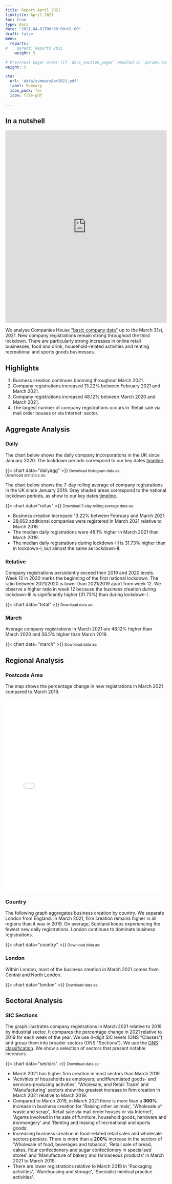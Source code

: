 ```yaml
---
title: Report April 2021
linktitle: April 2021
toc: true
type: docs
date: "2021-04-01T00:00:00+01:00"
draft: false
menu:
  reports:
#    parent: Reports 2021
    weight: 5

# Prev/next pager order (if `docs_section_pager` enabled in `params.toml`)
weight: 5

cta:
  url: 'data/summaryApr2021.pdf'
  label: Summary
  icon_pack: far
  icon: file-pdf
  
---
```


## In a nutshell
<iframe frameborder="0" style="width:100%;height:600px;" src="https://viewer.diagrams.net/?nav=1&title=Apr2021.drawio#R7LzXru1KliX2NfnYAr15pPfeLr7Re%2B%2F59SLPzazMrKoGJECNFiAdsxcZwcVw04wxZ8T%2BG8z0l7DEU6WNWd79DQKy628w%2BzcIAiEMej%2B%2BkvuvEoxA%2Fyoolzr7%2B0P%2FLHDqJ%2F97IfD30r3O8vXfHtzGsdvq6d8L03EY8nT7t7J4Wcbz3x8rxu7fW53iMv8vBU4ad%2F%2B1NKizrfqrlIDwf5aLeV1Wf28ZJeC%2FKvr4H8%2F%2BfSBrFWfj%2BS9FMPc3mFnGcfvrqr%2BYvPvm7h%2FT8tf3%2BP9J7X%2F0a8mH7f%2FKF1w1JzJKMCILJ3bxkisEA%2F%2FH399yxN3%2B9%2FH%2BvbPb%2FY8JePs9fZd1%2F2em6D%2Bf1Dr9NdnAWxL%2F46aor%2FxtjT7yZavfKVTjJO%2FMca23ehze%2BmTctrH%2Flweori6%2Fim2c%2FvHm9y6Lt%2FhvMPXXLcRPQ%2Fk3iKl92rBPQBHKkXr%2F6I5XcV75XgnW%2B4NuGer3fZ7I5HvfA3QvqzZgUe8LzncYPGX%2BDaLLI87dt1I22o6zfBsZDChLfNoDr0H8pg6ii3x%2Ff5I4eXo86gCSNI7HjwrArRaYcqYi7X0s%2Bl6ou8YmC3HsbmT%2Fe9ysX5w0Uq6vWp0MA%2FxdoNtUkIUNaRxNjW%2BfnDNmyhnrcVlKklIyUkOt9dsYgRsYSb5fdFgp9YOfnK4Z9t6mBHpUNzk8g5FF7%2F1hpO8H%2Ff57SPLkBeoRQJoChxzAvY7Q6NSf37rjUVKlesWTPjM%2BC2aUI%2B2bpmjL0071fYuxGtMDrfNGRsihCawqtRRBEbzlUCfUmvwVHFp8bNmTeCAJpOR5YX4RynM%2B65qja5wE2O0NLEgv67uQLyOlUchvgcUYeV%2BuGQYh0OF7BemOpUgTaI1qxtNGoRw0v9D7X5Ms705AJ%2B91T4dghHU%2Fm5jngzuZn5bAvHbUDzRLV88wMXX2tRaVZV9q8tgIP0keWSaWro4hd7eiYzh732KbRjDd%2FnR1Px2pG2lEmt4soEKoyER%2FG%2BrWWAqQmCBN33%2FQexMWSgPs6h0LTNM693NpRueS%2FF0Lfnx7p7q2qOfgaDdT%2Fo9nrxtlu%2Fg3mIMCxBcvWJBPyBexBWxWB5P7doye%2F3QsMFeS6VbwZ8CwIjx%2BKYCRMBog%2FHjCfTH6abm2wJ1Wk3IcYNfr132MX%2Bz5ZN%2BeLCa0a36Dh4Fxqt7WaO9DdPVW4CyUXw4Ur2yMg%2BJvLsVkbSwhxsmFlX%2BVMP59ev69F9QoShawhUUp7jt1PLX7KktLttaK5PJa3jJVz7qVzIRI2A9Fqn6J0rh6UhRxSE%2FjYLCiJQwNfatmAxNC68prUXiX4URIJrEwAeCc5CA8YC0dXTQlO%2BSsXbyt0I25klczwmmdPilT5UOCa1mMPtOz06J6D1Dl5iS6sdIDhCnBthbpkLfKg63EYWATmHiDyFL153HCqtQMwF%2ByxKXsSZVULHIJjjhgjVDUCCdIaJM6MfBK1KmWRm2slZa1j35SobZZvBudk1K3EdMJNe7CuejiEMtdssHFxcRqhWcMpgLgapbJqVYsVRvv%2BivUqK3shSiAemadI0nvy4AziC3PZAm%2BqrXr%2BHTQJbaYHvEGCN2tRO%2Fnuj%2FhQZqyapxJ6VrJ5ywaKWExjavUH6DC6ncWPE64vAb3wnjEeh9nZ2sPpA5olLD0FYXIeLuRYESzl%2FP3WFYpOJfkfKMRLZfWDM9RvP0%2BqZWgjw0LF0diu2aT5hPi7BhnOM56Xk1%2FrSY9tQp9asuPD%2BiMZ94CFHIvlHsvjJK134%2BkzDlALtese%2F%2F3VqtaiFQRrsot6qkoQMN0BX%2BBhtG41gHPfRa6WTHk%2FI5SxmlEp724uQ%2FwgIzWRIlovEbALhkGUphj7BkoRdbsSu%2B87Qxf47QEt8%2BT6a%2B%2FobtrWRD7gp9w3mKVwgeebpV4gC4GDe8ifZ8QZXQeZuSpzGW3RAvxTb7L8IpiaMa7tkjTX09Hh2VHHwbmvjaNxjgN%2FslP6Y7wcwgEpR6smP9QvHN147VnYISMxT66K%2Bx1DA0vFew2HKeCJhK9a0vj9HXDv%2FYzcejwTjXblUtTL14ySKpM8hv%2FmuPlLd9M6Eg8sZ6IUcBHq5Ji4v2SKcH2zmLPJxIgb%2FnSwoyVIqlLPqchlVa4qyXqff7Q9Ioh%2F31qXNmnQsNhEQDwuqd8OtzreUfE89Pno24cZkmqSBn0fu%2Fq3P7MUlCDwJ6sATCC7Kp3vMrvWYUEqndLepoiMo0YCAQrLrxvo3dWtHVXr7oPh4Y4khDTt8CsKtN4HV1SP5dJWpROHRKRucpX75%2BWme%2FUDUWxZykU0YFq5aID62%2Fr%2BtyP3YAPzEYMNaeZ4TiWhplTg%2BsUex4U18qiMKEMUCqxQ8EsJmzQOazrt2MgDzLBoYkxM%2BOOK4J2CG8G444vKXyxuyd%2F40VMehhzRpXWw%2FWuqdxoimO%2FFbGQnAytCpGPW%2Bo6EJrWRPbwMiYOGOzun6AbuqQ5GQPjdDw4QMzoqn1cOWu6KQJ1v89Xhm3qQyAMdLFQzIeIvE6V4ogHyIGre2wI9kJav1mgy8zPWR33ruAxjru4Ssvu6%2BNpaX%2Fnqo0gpybgyMW2vuE%2F0QwPfwEnp8agRBmna7h%2FjBGgM6Zl9wtG5GO0BVnZ2%2FODCfLuXnDoFlO2H0jBddTzE%2FMZgG6tUuBcB3SSPDAXGwK46Jlm3dfSurJV2BOC7tPtQS5Y4ZDK0K%2B4n7iRUPHz0uKfaflLcRGKl2lgxlMqBWwnYfmCR0xLY5wjLVp1nbNraRanFjg70NmAa%2Bin7HBVrNKCpZ9UxnAqGToMQSX5Hq48FX4aRZxwz3gsI4H7Fs5CXg63wU0T%2Fgdz8GHiHipx1ACxUFEOsLu5yaR44idR7ZVirc9Y4KuLmK%2B37%2BowPWAtEVMAlj12mjoXzfN28Z1UpiIYLt%2Bp0tyxQg2EPiBrsLfPoDbKAeoh1cm9ifZLMBdt3ynUhO3NYoFbaY2d%2BlPuAchyg13DHBbn2vXMDmlqhOt%2F9K%2Bt2fbtp3URV4sjAflHo0J9aFVyWqGpQMAXodD%2B5Snf8hbizD2FTjfC%2Bxz4wbAJwoniQ4CcS9Nyu9R0mTVEZfrpr%2FklPzHdq4StJKPmi4IyzE7mOb4POJNGWVbpJtvHP%2Fi1D32VPlbxKa%2BXGzyBQFfQ4wbCvn7skJmeAQWOSz%2BgrqLLfJSfnkkRrQSUo7L50F%2F5M4KNKTWheNebHm1rEW7Ntfyag47KjX2WBMjkEw3ESblIPSfN8%2Fhk%2BGdcEJeOML36wiNL4QDzBaWf55jpIw6fQsbcCndVIw3QYgHrnzAfUDoqvIli43k9YdsKc9LacEC7yAc%2FIeOA805JGWsvigZpRXm5itcDk6IP%2FxLm4MEYF%2F3X60ibXvGed%2BDuZwTxk%2Bu06xeJ3sa8vqgeE6ObE36IIdjajUYCIkWxMiaS8CE%2FmzGJFyvRP5T%2BE2Xai4crdvKRUphhvUAdvJGJNi3tug5nduRBWZeGAx3mRU53wPk8U4a6qQkAbYNlOdKfq1mPHySUyazLgqIOrAcrInbBi9J0lnzyFBnxm2MJBY5%2BSz3En56qzDlrwKcCv7OkYBvcYnMgtDKkWWKdZwQ1ms9xplrkvr7t%2FsA%2Feur1flYdWd7ec3%2FTNVm%2BknhDtnSt0EzDtlUBHyC7Hi2aX7IfDymSJFZfAEXbDu%2FNzoMXRyAHZlWXrStBsdG5vXQOTRCrr3PQ0fwD%2BzsKA0siYJdtHcu%2BrcdMBmZXvd%2BgYeQvxZT1WfI1%2F2Me3A9VJf7zuocCHf7rbfga80y5rb2BnTEAWvoTJnhMFu57n80fDn%2BTcDIlKhFDm1JgTv3hTrLtodzSymVZfiTw%2B0cXddcxYzcuf2ghDIEMQKFv%2BbotY5v%2FSw0AYBhKfN8Yh%2B1fylHm%2B%2FuW%2F1fm%2Bg8a%2BtLC%2FPqXor8zWSEf%2B3xb3okH%2Fl6L%2FZ1U3%2F8IM%2Fz9%2FvwnRQf%2FEUGo%2FoWe%2F0dh%2FPewQPkfr%2F4ndf54yV%2Fs%2Bf8Gk0b%2FGyaNdW%2BzdPUOBSu%2FK4h4iSyG%2FUdNsvyj5h8lb9P%2FfPwfhdM%2FCuIs%2B0Ol4683yb7WQ76%2BBAJY8rJ%2BlyH%2B6r77%2BkUxgBYvafV%2Bvn%2FBP890b%2F2R%2F4mf%2FFs1SP4f%2F9L89M%2FW%2F1Mg4F2aP8PZ%2BndiWPC%2FLP0wDvl%2FkpO%2FF61TnNbDJ0roP%2B%2Fcj%2FOz%2FwP6IghnVW%2B585Z%2FTZ1L%2FEUDxlcaiu5PxKSqsywf3rJl3IfsCzH8iTv8L5Svl%2Fn%2BJwFD%2F6uAkf%2BdgAH%2FqwQM%2B%2F9mqMa5vH%2BGanLYTqMkpIoP4WkyB8ROt5csIL%2F8JdjruspnqVnSDu6kAOjdsJNmpFZm%2FWYsVpJ%2FYivZS08d8vT6YcmeFVKtfGTSe6df%2FAi3Ilr9wHZF4aCkJEHEOOChjAjRunmcFl%2Bj0gjrRtQo7mNomjqQSxZD%2BQeQ7ud44AiFjwN%2FDsa8KLUjEoW8dszOaakqgNqks51gyBPCsOunVpulYCObBn%2F8CmstluKflEOfLywT8W0DwQatYEEaV5hqFH7hEmAFuoaEbyzWGYxIqt1SALeVfY%2B0Vu5WNfyIlVd56auHvsjK2v4VanFy1N5O6Mfac4BpQ7BOWzkhQieZnC02ubdFOEIiOrLD4GXyhGjwqc8glsKHgON9oHBSRRJaRxhOvhiUSTvbx1tjKGGPWCIS9aT5pgCnoPp93Nl2W3guGQSem3DjAvNEVZUVP4%2BkDISs%2FxVh%2BcNHKbCRt89r0ZpGmSCg9sAqKwgm04xSWJEqniaovIxPT5k0OoL5qqJ%2BDCc8qc%2FVVDDdgiYWiImP%2FrUmpaF2f9qvR%2FIK7ikdQ2inEOIMOU%2BcOYt%2BM3k3RNh%2FBo7ZArJaZz93v%2BE1eBVY1dc%2Fhj6hQnnZjK6OxwVSKouFCrPXM6GHzzCyOWUiWQbdi00AbkrEiFiL4ADOt%2BSbYLFC6B8QWxg8JjyqdOJrjy9jDdAj%2BS2DDyGUIetEWK%2FxF2mk0UiI0LXHYAoi6zmbdZsvly%2BExhNubRp83Dke62dKovA5%2F2oVjx1uvmdk3XtgSskybzfMtg7i%2FmG%2Fp2BYsUIrWyPV4dBfgMvfBePm5BYhjCrHVoOpma8jv9jKKBsOGToHfxs3aIjlDrEUy3PP59v8xe2K57h%2BQVcrsSjbnyJGUk6FVT2wFgwpLreNaVor%2FSBvBXRO4mnlQubAiTuiDcilH5zyScN9dZnmxgNoO745zkJlwft%2Bkexbixai8Qg1qdUB8OJZYGB2aBYZ%2FeTKwQ8t%2BaCe1QKHESy2%2FCU7QjCNSsjxhtYDwejAqkqOKbHnL0Qk%2Bhx%2BXmYwVlx0UmNmSYMBe61GewgVe1MzFO7bnhJcPyJ6ySo3FrLXiVSyvuQ1%2BAQBAIJkYXzcAE6hkE%2BxHgRRaNiopSpdV2rHBhlt%2FuK5wivvAhwYh8wh4Rbd7UWL6%2FNxhii1PiD%2FA1oLdzf5l8LG8UFnIuprp8jnboeSKOqEffXhTznLi4lcV20sPAuirufX1ckngF7URdJtrv%2BMH8nHUjrNdQDaXRA7VdwGN1cFyEdNNm39aM2vVEzdc4P8MSQRpb1QZBScdUOcA81Z3C472WbeW3AaiY8cPIdf9JIx72zgHE1qnKLKBw2BzoeSOQn4aae3Wmpywc317DLdxwQDP1fAc9laJwAXknPOB2mrTcxDV66Thd0ylXaISrQAXz%2FiBp2hpR5X7NkgpQDx7WjHUJrIwQwG7%2BstNGRFqvIxtB%2BGPN%2FmFwMKwExGPp%2FH2yKyGJDgMFZypLAez%2BzPPy9evDsoQliVXUQvaGNH9ie7K%2B14hA7hZY140S8AyzCXsLw9mc94Qlv%2ByuApu8Cf5F0M7c1ZnJctIj0aGbdcMOvD7%2Fps4qknU3sw8QzDR%2B37HAnM0lyyZlP%2F6tScy5BfjL3IwBCjQLJ8pLy1XNEGQwvC1WuzGWSaWKqHrvzVLGBseG%2FEf2JYkuiglvD1yHNbNZP6hwsW4g%2Bjor2b2PfJVsqki%2F4w%2B21%2FPGnV25g9jkaMUFfa9X2%2BFQSi8uZqesryxGquKK3t09XzQ%2BHw1KSRSjaknpdRDcG%2Bk3O21caxQyHm%2BcEXMxmVMZTVYXNROQDV16ptv4%2FaRodnmCXN%2BdCaylopfHkBZ61b14x%2FL%2Frn53oO28aBsS830Fu6ywCLXcmSEMxfjMZiqwnjp2qwHg2gsR4wYzmDn8J145NBnBr2aJRZfJzOeo5YIMPeCDd3JXK6XL4fpme9ZqmIQPbHoKfI0iyi%2FkK5zcNJbAjQ5z0Rw8fAWTACoMb9WFYcRzDDTyEU2etUq%2Fs7AsBJxFX64QIZWH1UQ7T16Y9NeVosaTcIvWwFCD4Te6I2bweNEUNpbAaEZ9zNszvG%2BLmlYTyk6MfqZ8qy3MYdFYnQT1hgTdgIObv9oXS%2BL56DnyaAPgdLnCmBvDoMIZ9mwVifZRTSZHter57jjw9UqTqRzXFjMM2CWR%2BxzajW%2BdrZJk0YCexpgqEc4BKi%2BnHbR79rF3%2BxLAs%2BYrcBrimO8%2FayYcSyjaxTqalJJrsI2RuHQbMPYnfEL9VlA29VAZVOdaBql%2FMqUMwmP5sWWOx6RdsYfkT8riFjMHLDBr%2Bw751t0pF0UWOn%2FYVjHMGG5e%2Bsrk72yaOAw79AwYIhSBzGvCdLeMJPSl2lo%2FYiqXl0dHsadSJZHli4XnF6ZAy5YiFM9ZnoZlhceijdAogwDp0O20UahAQ8mldTapdhyqj%2FMZsll0bYoRGqE2gmVFvesbK%2FbAytRA5cCqkduM%2FYKPrqjCFuIKqPgGgbd2QKOfAZ9EpsP2fhMOHBD%2B0k2dpgQ%2BT7hh5RGKogrhpLVkxZir8yYUQmR0e%2Bx8Un2DbAN2GlSIv8a59sSjZhRDYm%2B1Y3c6ILAY0RpOiBAtLaVLY6pOdp%2BQI%2FShQVzH27XAR2p7TQe6ES9%2Bf73FQqjPBqMdB%2BsaL0xDjSwSacsv5T7V%2Bkkre5vXNRVLpzLIFYKmtFLC9Ozp79lQhusU9a4mw%2FUMkn5cHp6Kv7Jdw4L1R2Uh%2FsgzGFf9eTH330SxcEgb1cVCymwSwdupMfhsw277FW5AjnzY0%2FFLgqlpljbdJWOxIOJ6VjMYxqJ8zGPDVyJ81f68rD4C%2Bu79cLfnAQIgsechPgkM9C4amxtetTTpNpEUJoS0ZkuDzoEBMkILRsyZryA483WeHxHPS5geuZ3COc4XKStTELAZ%2F5riR8jN6wOGKi8lkyOWVeo2BCc%2BrzlkyyU3tub3GOW5WXEyB03EkKyV9yZGRPaTd0%2Bss%2FtCkaVOG2gvcY0uRUP2cW%2F67erL6QhuxWp%2BP%2FFd%2FgJV3L7jiWMk%2BvraWRD7ArJZt5nN9oNM8QC%2FfcyKlt8jtn%2F5SCETcGB12WgCNTf5mmL93jXES6%2FaWuBmgeXvVvspcIUq%2BBoyuS%2FYbgbZ7b%2BqBXljwPkYiGZ%2B2jYkD4rR2NKbMyChDESh9kvG731sKK%2FsbY3DYiV4oCU98dIGBy9apu%2ByuO%2Bt5RbS0hbnwxRwexL9YWBWy8g0L7a1if5B3Sh%2BzgoFpdsAPeJacSFVMgHaQ%2Fx6nRerY7ycJ1kltvAHhWwxnV00ApzTxUrwQxbC5%2BrAQS1PdLadyvdeLSYFb4iT9YY3fxB%2FWTsJE0rW05tyXueqAQRm0zHHPhKkmyM0KYthp0Fm3OT3ehGspbtIJlC0SsoCjE0OgYoAa6REKElMTlk0gsD0wbK48d86pHZJvNC2l3vmEw9Tg3hVsk2Y4ZVgsn20D4N1gahX5dGMLMm8M6uXEfGim4Cqxa1Vw3bRaRM41sGKtYGsCatPkFyFyngkCU5v7ScVXBy0l1W9Pj67Z219zo6iNG2%2FrHahe35yJF9o0AOPMnVr1eEBWymudB72lOnhXL7rkGfxzNpaRE1VIXkAX1XSlAbT7sFu%2BIO%2BPQl4t7ZvGRpSi5UEE0I2O7fmKq9Deu%2BxShkRTbpB6xNW2lVB8FKtbhem6%2FAiLvCNi5P1EedyrJMpCG27Bnp8G9RrcYtuMrJCmfiVP%2BQ8eSYVgPAoXPPvqT1LY9vAGRnmJq%2FuIjJ%2BmJqCrS%2B2UkPJmrNVSAskiUbuBurR8ZxwXv58ElVQR0O3nb%2BQuBqNxX%2FB0X4BCZ7iR28wNG1jxMuT%2F4d1PrPmF6ZUFPcHiZUOVv95nYp4Mq4YVpvTBIFwvWLzqvCecPVWmVkqfPmzrGQnIbIiUER8zQacs5FymSwzrEVwv4XMA%2B6npUBEBEX9qUH%2Fsv3jhsjtlQyjRWG4rGBvY4OK41eKeJJeMSn24TQV%2B03lFbzrI%2By2nQ7Ayzxy8rxbIO96HJC%2B1yBxh%2FpvX3peOO%2FRUfLze%2FAOcmTdjXbtIXllXCt0VeIZtKHwfib1WYziLcfOLTUgY8LUHApS4bMOR5vvVfMa62L9AX4S7c8AvTl1G15d84QHm7GtEf9iVbqSerMfzatlkn6AMox35VWVTFwsy7k%2BzjAxQ%2F8hmnY8094vjndKn9Ja4o%2BUqWCf0lspZ5PsQv%2FZLsQ1WeA1Z0SQJ13hdvpY%2FbXbj0x8YMBWoD%2FOPyfr687rfTNXCoTllzY8mSp4haAZ55tp8N7Tfmjzi3DF8%2FnZeDzhjU2wINESHzH07LpGnPdvQ007KS4%2Bn1n7pNtY9fCRpDWeeXXky4bCRZGxVJgQ6KEi4f7Zj2B4jW6cp3a1OEzvGFZjE%2BsVlXAAH2L1LF2wLuAZ%2FADxicu0wTK%2B1uswP%2F7QrgvpAAhg4GPxd6%2BLngykug6MywyuK7TTFnhd1PNLcLIPLDwNVYDIkMfSVx2Y5Q62KC9tI0sKGvq4dFF0Ezx4yVY4NJxTDK0LJT2stp0LntyTIjhOP14yJRf7lK4lR%2BXk9Fd%2FWSbFIahq7ot7XQn67%2Fwua8EcSvHw2YbjkcHonYY1S9weOsTYAFtkFUWtfs5IuPJHaa10vNWbr84eXQoMEVXxhUwE%2BpBHtQPBn9CgEy8jsfBTJp%2BUmOvTCvezJOpXqOAX22x5nozchJv1zGIJVFCt%2BWFut%2FdtxBeZKQHGbz3%2Bx8tLj4vPLNMJM%2B6Z2r1U2BirZajem3jDKEKIJduICjgn%2BgGp%2FNJQ4QmVWQeq2PL%2BX3auzKu1jfLemFqeHUlbHWTvOanPwH4b8o2oiV8NsXmq4%2B6fTuFCXHhD3mB2qicGP8tuYakrDS4RhexzWwr4e6sdcX0Ov9hMZ45JLFZu29G%2Blt%2BYkZgTp1XuIv%2FaIQCLpmL788aaacZviheb4Z4xH7mv0cKTZONNu6HN%2Fdg%2BE31uuqRFWtHvJ2nsUs1HkYeb56LZfRUpJW3TxwP2tBX6T9%2FMTFeB380%2FrY0GpYMM7zRcVQxhacauqdv1GoKti%2F4bS4jAUdjdd7gINjEn5KzbHQ6AWqUfS4Nsu5bQvoS1Rys9Rpe7%2BX5IjNDRz6rbZDmd8oBMJ1Px0fQrme5YvRRt%2FxVZzTJ3v3LmW2kC9E48A8Il2o6u8mHZyFmfy0L7xxi9adWSaF0oMJw9vl5JbcG5gMA0K8Ogi%2BpBdj5DFQrQXyGcoFgj7N7YE9ozN9xLATcMWsaF%2BXHsvDnH87C2hOyZzLZc%2BFyZvMDnn8hv3MgH7o9DWZJLPThSKfB06jyFctNs2Lqr4MHtTTEqgpSqTTR02MASeVvAgBO2avRPpbvpADYcJmFuuhePBn2Cvv9EFMXHdwCvhf7OznPesnaoNf%2FlrZyfgCxScPBVBisZO%2B3BofG%2BcPq9Cai24R7CkiwVlmOUofezS%2FNKfwef%2FbQFeYbfWy8pPfCfhjdk%2BffknQxNBqkL4jyot5%2Bu2WWrEdv9Fqa6Om4bNn23%2BC89zO4d9%2B7rLuVsIMZ3aauu3QOPd3VdXaFAAf0qEyys12YyLCuUf1tiPjkdGV%2BJuk9ceYVC4OxDgoWLD0dPmDloB%2FOY7z8yvSIdLx0TFfDa7PtoPTmXzL8lpKW378GghCq5NR2X0h0taTHP5R42652UwyTeDmfCKstdQ8zc3KF%2Bn%2BIjXSxfNjQ8%2FP4nSyI%2FK%2F2x%2BHRGoMfDIB%2F4eKjBDFHQrrS7lGEMgCzovcqpiDI4z8BiyjZEx7L8JSpyHScDDq7Nc4Tf41ENxtdcYfG%2Fbp79ZcYC3Iw%2FEUVfux2S%2BOJjtYPGu729ZegZIYGstGzADC%2BrzkUvusdZCQK9FTASVv4kOIGQGnR9hVsbRJIc8qqAakn9tcCL%2BG%2FmzHQBMfGF4e4nNNqUNUgW0CF2UP7KPiVjlKvEfZIXdDs3uH4578PprbSF7FElztNpApGq1JsBZfch0OO%2BsYWQ8KLs48JXHTLKXCNHofDQeMPmjDoM%2F4LZpK%2FD52JibYK9lcp7rkOnKrEwO%2Fv4gq4DlWSlKpg1rKtob9uJRxqsDp18ro8OQdH2MQBJEL6zejoeHilkyp7%2BfnKuUpcUd1EdtzRL71evQmvxHSznNr38NEJiIcaQmExfgLr40pzveZWw%2BMwYysiGQ8L61cPbz4ifdjria151mB5wM%2Fe6c79AqIPJw%2FmRz5YxEXiC57mn3pbxQ%2BH%2Fl4%2B108W6kG1LMyBsKSdUM8HhsKh%2BBURP5wQbnyHCC%2FJEse%2BlTK7mwyBLFkcd2tPqYCfwzALUIXAw%2F9T5zms%2BUA7e4jXDcM3wb77094nzgF7qWdMNujW6pKE7wR8KcqIIh%2FXh9ufwyBLBOLLj409NgIayA1omdQucDoIt3peOqNd2ZBpOCaVD%2FVj7upcQBnp0Vk5RiTDkkRVUUW3pAk2EICSbC462pd0GdOq3aAffwgr6OXlV%2F%2BKP6g3Yit6uva8nYFxzmMn%2Fpn82RPlJAPHQ2U%2F0LubknSmsYT%2FuUQU4qZUmkSNz%2F0KvUk%2FeqQigp8UWxGjeJ4BRmyfSFE7%2BOoL5jvT6U97uxafpYkcudjXH7YhVpjffvkLP2Ej1kYEiJifkS0fvFZRy5L9wZW%2BBnUlzvnn%2BRVQbU5EDmhdTwSrrSQGCLn8PUq0OGqHz8jzl1fVKGrIDVqN6sO5vqyDUusXNVTbPsg2GRbev4gzJxMRCmruLH6kz2nHM83bAVlfpL0%2F%2F7UOYz8b0%2Bd4%2F%2FT1Hnyn1Ph37z8W84Tm%2FfxHxX%2FY%2F1zeoD6strIdP2z8h9vUcchG4d%2FSXb%2F9br%2FkoL%2FL83%2BR1I8G%2Ft6iLf8y7IX9dJ%2FBw%2BW%2FE%2Fi%2Ff94r90PcAF93IxL%2FQUVgbH48u1%2FSvN46e7%2Fcb8f%2F568%2F8f3%2F5xh6P968zJ%2Bb2beRV7%2B5Prj4RVtQB%2BX7UvZ%2FzWM%2F0jar1M8%2FDeD%2BJ8U%2F%2F%2F5%2FT%2B1%2BH%2FWgv%2Ft%2BX3y%2F5v5fcX7l%2Fx%2BHJxpdA1fUIsmcvjwycRMzmUrwmkcGrSftn6pLi8yhLC0LIlTeR6lEKVzDaelqcKkBkYORoVm5K4dffFiLamlN86Dk40PEk7NbjubezdThffN4kvSPmDLovC3Fyxg8bB8kcvbwcYM4g%2B7htCNTiCKoi%2FH%2B7PjgEBJOCoBzHgVXHqk7BSiKY4E4UWTMA56mrd9%2BZ2jIFsH2Sytgt3oXTPLQorkXqFbq8Mq%2BqaBEn%2BrKqAiseaSzl4o1hf4OfWae4ORTDTZl0OsDtGTieD8ApDs7hyrPgJeg7GaiWOoypM4Zj3HCjn8TwJMHe23DtILnivFU4l%2F5KoQsHnlESjJ9Bd04ATty3fzXPLBr1awjutPDsolHjwtEvlSf2Q9A6pVkt9Q765e4yZEfOokKsJHF86gRjVWA4yQOxVp8dpkT8H43iyJUDUD5fTDV1Uya3dgjTw3xc%2Bw8oObWWdiRwYDm7AKljFNDBCXU9T5Yg5Ti4az245fsLe1SuZ3XJGuhusAeeIWYOt11ET7TzurSyUtlNaGglyAtJ8Ni4ViLneNrss3fj46RarF0oWuxPH%2FpNodXPQdNLFLrSphcL7LD0lYJruZO1tJhfiZ7S9IwxiSCUwNjkofoIYa49odXWKrNkRVVHyO0ouLsm97gnqhZ0ePRgnz2J%2BI98H5nfLrREBvANwC7bzePyKkjavtX7fO3CrJcyr5iZWT6Tyq3Brqt7bMBHzfIjHUkhXHE8wfGkHRZQhhdyAKI5H14yzy1f0oBzBOeORQHxQM0eZj9iXjei%2FWca3lrCf2rj25eL7O5EY4Av0kUX4tbOX8lKLFnJ3t1sQzXQYw2lILVo5VZWIcks7IlghL3UfjNUP92773Y5NN4KvuNawF1H%2FCWdamNmnU%2BA6WZHZgMIP2gKFPvsuj8hBJnayX09dPzScBzBqENwDyRbvkz1HtXeIupjgjlikcJOgcea3DYcBjQ1erw%2F%2BT30ZYdg0APvfjGRaj2RQTLZqML7A2ZqKMV4Ts0UdKVd2YnD4jX0l98P4%2BMB4fD7N%2BKTqyE8U4a8NtNAhqhnqCmAQe0NPTkQ4a9I46ljGO0%2Fk4TkwCM9INpkwjnZsBdhdvJIO365dnBNfvkfeFlROZNnK57xlZ0%2FBFczmQtbPDeuXQQk7jytFtu1pdZfB9slkDhX6uFRnh2dh531t7Xjl04N1CIWD3QaNhtCn1vSF9XX%2BKdjKmnB5uws2WnJPlJ3SidCT8VpNY9Vp2wXtp%2BD6wLJ6POmDnRD3eKBolLZrRafJnP0mPAh6qJYV2R4OE27mwu95%2Biszv4XxQk6Sl%2BCEpu6mcMxqmDeX25JUx3IvxSLKZhRU14E6M9dh4%2BVqbGwO35LasZ89wpZ1OqPqZoTUhvnowSpEzsPKXakBTSkdBEWNh%2FMOK%2BHdnwxfqy0%2FeffSZZu8FGsknGfkgA%2FBeGS6DTTox%2FfXT3qxMJmY6QLXy7r%2BdjPadGIQzAg1Y8NFvmZ1Tm8UqTtFU2BmdBWTtqe%2FOVEy61Df73qKZvz1eeQAknMA2R0eQTvpjSrwx3gXaF0vRjkSABe9ufjIuFkpgWUH7t4dU1mwwyB7SitV4PZNDVONK8Bk6Pi98olWx6tuIpJQTUxYDmclVugvWDzCdSRmCUDQV4h2NdAmH4Xcg%2F0MUZ7IyIjQeDbdhN5Psb4%2BwNedDNAUUl5ipl0J12IKgPzkt6OSvCfCwP0F0O0UvRlkHF1vYrlc2MJkV8Gz7Q%2Fey8DObhgXAIcBm5s%2FQ6MytVOp0Me2Hxtpn%2FIuG2j03uSrwkZeTtXjMqMPXi8E0sp1bMiaT4jIw2%2BLGF5SrWS7%2Ba91EQSbjeaZr8weRC9f4VywKAPgkDwmLD4wKEk2Ino0kvtqTFT0f6aXTStHg59mz8%2FDzUpEZ2jMq%2BmA%2BWubppXLaxIDPjW8Wa%2BOxchCM0p57UZJtHA4I84ok0KPPfVugPRGjkaRR2vhjXbZ6IdIh9hPC7mI8Cbele%2Buttg5%2BrKpHGB55tYgYRQo99SjUJ2GM0XdSmxosQcwXg95JVs4vMvNyf6Jf%2F6MQsu1PLgUg1V1iFl3Tadt9G1753S4a%2BuXflExZzJeWtTCLsN5%2BVWQrjQrOnne0ZrpeRB3ciovPdw9WKOFqDmYn0thvrcLh49ulIl6Co9iKDJBfriIVfLC9Nh8J3e64qvVilzoQ9240dTAIiW%2FTwctjj5g759tzBQe1weDLIvSQOKEHBgYgHvECC6Sx8sRE6Al7H24HEbJm2P7ZWwf2CEGpFZcFeTT7z6F0mDaFueWtEhV6%2FpXZPk9rcZ8n2uX4pvZw4FPsXxbff0ZMCx7HI1iltO1Jsf6kR2RYUaN7ZDAUrjn7L6FYSQycD9LSQQkaQVHzA3P5e%2ByOh%2BB914gmlr70LKV%2FyVdJPIFeazYIZqEgySIAUOFesIsiXJzP30ycYNk1OUhi4Rn4XMGqqQEnprkDfWyoIIsP8iOfaGZincNjCirm1yPMMBNNaJ8Puckuw4eSsHJeIVJrecEB81865w%2BuG9ezwjjCp0hMluRvvNOjcgSNJ0m4RiJol3wEFT%2Ft%2Brp%2BlY4T0GevsWWqn4TrSA5zqMyXKsl%2FTWrjFRAXzU970YCFMp386DTRNFxCLy6SfOhkWjMpFPIcJGo1gTRZGM%2Bt4Xjji85BGsw3qzvpClfWkPx7vJ%2BBw1z3YlMr%2BJym33ywgs7mmhoJyN94JEbVd93nqB8HLiyYe0GnG8%2BaFQW6uqpRjiMGWRP1pUNmNFu2hieOBexKy24kieDs0AvB3Vu27Eo6pn7Vjh6mL7D6yaWeOmB7iMKGZaZ45AhWuGG2flselOv4UlsRZjPOuSoaMmT1l0HtunaNpOG1utp2pLZ9Tb5KbttE%2B2XvurUfqMMiAVWNSddG8YBdyQeSfgK9P8QO8a4Gcn10GTgQnINKZNzSf%2FmLLXFEE9%2BaJvFge5M%2BQ5fQR2ZA%2Fjqdpwbtx0RLZBT0WicHpPH6CFAP9gT6HRDe%2FIB05%2FkID5IqIiuh1EKb0Udrr98LWucSJdkXvPDClbj9w5y9RdfwzxYOkFxHvZ5HG1Ejw1EM4wu1%2BzSvEdsuJv1wVuDouYtiol4a7OybLwXo1j6ecPiVqEtiUsP9UjtrvDuu6ZqaYSNz7TRoJCGNHBv0N83iA1yosjp%2BCzN1m%2FzJ9JOZJAxhO%2Fn4RRYkLdSaL0HWEe2ZL04q1%2FnkNXTOwPxeV8YqeYtHP9nb2%2FEKlvC5%2FfGeQ0fuqL6e7vufI5V%2B70Vi0Rn3XlCxdb0Xn3FlYuq9lKCKeRcl47h%2FWZ33gp7Y96LBvgPQPGA1MaeOzXvhOsJ7IQBUaL8XpdC%2BbQjm%2BB2Y%2Frf5%2FatVCaMzzxqZwRMoaFnA3Zhq1fpOvP9sBseXjAVal6cfLvnhP2sTjmNg8oAnBMR66VTRV9bdLqqS7iLkrEJgGjDJCmC07Aylw8YrZJDVdzI9glsJenXsjG7EUOAOCXHiYsckC8DkYOsUN%2F7slCHvT0PAy3HAxWrHq16AeWil2GkrgO%2FNbD1V7Bsc4yuvIXhyt%2FJB2VKE7abW%2BYXWfIztSqUU87DrgwbWMvzUqanHAG4%2Bi9uBjaxgN62SDoTxVsz%2FMtf%2B1Wz0GBl1vgwu%2FXLWZ%2FaD%2FWJzQpWHy%2F%2Fp0ZckXnMM%2BX%2F8lxAkwL%2F8EoKQ9kD7tS6f24kSSqq88B50%2B%2BDqmbKBlK9DHB99yV9zehCvT2Jj9YI2t%2FXzLoz7l8p2Le45etfEv0V0vUDof1Bm1VzfFS92JqxXLBrPURk1atJa3UbOIhY1%2BppzWbWSznI44GVY5W9mi%2BkLTfEf5X%2B6LxXSPOaeDDAsHjQSUohIYeL5warToE%2BjIswqfY0wOxZm%2FR1nY7RrxOLxto0TTmeRsjUtOfRSphqC%2BpNT%2FjKg%2FpYTq2AT%2FZd9Yo6qc0RoXUz3htJlYB5EsEJ8Hiih%2B1hDYPKlZ76M1liEtAofOmOxXt8mFxx8FzPT0rQqYppH7EwcqUj0Gsi%2Bbab6C37EevqM%2FSH4muN2AA1TEaaDjEAYypdkgMMQDXZFRRLvsg1TyU5VVnkHxM%2BWmJBin1NmBSPIXcJAL3l%2FPqYvY0Gr1zcO1b7J3RIsINMdrlk8SlFIQ%2BwboZHCLydk6WfjKQk4Lia8VU5gi%2BbClW0TdmxMv%2BgMj9aeJWgQA10VyzQv2WlOUorn848aIAsDwX5%2BeeU9zArGd5a%2Fpttvt%2FrqsM6mMLPvewUNyDWaosRmSpBtUD0l%2BeCJOANrYd6S9UDGX2a%2BsKtKUIAIKbStOesT4HkvkQY8xpRdstg5GxBr68R8W0TKZz1X3QgDBQuL85S3fZBK6fY%2B%2B7PqL%2B36SZNHqS9a%2FhwUe7Uv9X6ZaV9pGpsDr%2BP6HORovIpJR55%2BPPdh4IYv%2FDFz3A8YdHoyY57DOZslBGottNWt5Pvb78Uk7Ur8ckLrXQjb4K5kzTpQvxFLbo8pDBwur4cKl2jfKqQwwEFoNBvZWPFKGicH%2BFa%2F83aAjoxDZa%2F6bbq7oseBKtrzW9ibbdlYM%2F32A1DATDQ6J%2BvGScze6xJAG%2FB%2FFOdAhuQnoFKy%2FF6etM9aD7tOfth4hHAp6uyKEi8xTmb0eDj4Ajfr7BimFK0kwm%2BfpoQFktev%2F2Bbe80Wy13HX7%2Fygo%2B6cIjEb0fTsC9mmTtMFRxDxqOrneovYpKw4EbTysQ0r%2BpN6fq5UKjut%2BAYkXQm7bcC9MJFFo4giNbaOKpj2S47XFBInIQZFXw%2FgiVHFnJjbRNwn9iYFZ6xYXsLoPIQ3zY3vgxSle6K3hl4BLKd9SBuDuMogG7J2cAfAgQLhIja5RUKhfO5MN3ju46IsAwl2jfQ6Ozg8rFdEfQwYvFT%2Box4SH%2BGF6u9qDmef6TQyIf1kSxBTSMxfaAOHbKXfF5s7U6tdpP8dReddJMGtgglAVi5l2cDrCvGkPs8aDsInqtgvX%2BwdbRW2H9%2B%2B3JMVgeEzR1sbNhE%2FtKjEbdN10747WIs5HElyEwYw7VGZpVYGB092ked681riP7GuR4MEQOYvkQHnUoqciBr7IPLA37xcIjEuBncS5aSxj8pZm%2F8o3Nwu4QzAgvtI6VlZ42JxiZBgA0vJzsB%2FTcSlbDwP%2BXFkG2PFJhWw14EBMFcLiyYQg0Ztb%2FMU9IQeC4%2F2Tqh2q7mYuoVJq%2BSXFTqO%2Bb3DlgINSRkY9jUfdgThIbz4SBFok2AgxLllWYvr0rdmO5qrynwWb9Pj1%2B%2BzhY6tC45NqOr0OpPQn8EnKClzxzzceltCs50P8KqDYcaliwA95SsHwbdaInkfCgeMq1wk2EfDb0D2jZx8p12HyosHwx1gCSpQibmGKR7H7bBB%2B56J7a%2Bh2H9ZWLe8J1tF1ws0YL5A9s65k6%2FHoREuZSPeZ1d1MqYw4q2J1quEPRxB0N7VIPWand4IE04otOnJEusYk%2BSL0RmgOMhcHa1vraf%2FHJz7cDNUJT755107Z%2FTRj76K77s3jUARVOnzO4zBPBYL2AkNwBGfPkjNGsYz3yKE19UDalq4%2FtFHIdSYU7NAwzB4leOU0T0BA7wZ8fBJ2ODJMWpMugSZ27RTD2oO%2FJf1tSJvhSydRF3PKsyiMlXpW2f1ZjVP5s3U1GW1Ox1sOB9EJRc5ol3E2a8XnliFFf5yvshbln5hYD6bPgRjumT7Gxh6BraHTaFkfCLfp88CgL4Osty6AD4mLuxqJE%2BAyKK2G%2FHG8ZbUBdjHvB0XQYMgkTYrAC5c3isGwWUv05QCJwsKLabmM2lg%2F7sgW6X73RVQ1RHqUJ%2FCER560dn6zp26ZfrDL8pGoPqRS7ZEztp7J7uXhwzE0lN6HVs0dJPJkBK7%2FuAmvAJewg18RluL2gnXfrmFiqhl9mKgUVCBlxx27cl4RfiYDLS04znwretpPxz8oMmFwUAKiydQkPoBiRoZ8ZbhO8YRk4dE4uwcumVBMZuJQ2UDiZG%2FFb2qMlGDjR87NoWv5M6WeFBszrhI04jeFYqJ1x8yXC9TvpxPhlLbsJDZTHj27qclJQUcSMwwMeKBY46nsi88%2BQX%2B4ZkelquMoSKUFsiFYJmnCnOm%2BXu12U6H%2FVdZwWmxkaBEd69Pg9PR3V%2FErKg5Hlf1LeEhkSJntNT4DGRsmZmcLXh%2BoWVbv5T%2B%2FnGfdBQteSSgas12O5G1T2zyRvuD%2BH2oSnI%2FHiZnDRRorfZS%2BE1cXbhRGa3evktOj38PKne64Ex%2B%2FVxldZBpoveLJnTuYATb8X%2FdiY14EZmyblr5mDHl%2FM77zB4vLCGSl2j%2FAVA1JU2OwpUo%2Bg%2BNyE2j73Mp2yNmp91pKABpd7Ena8SlpG0R6xPF%2BEr33aZHqMcK0LF11AQ21mjYsbdkWoWsviKrENGAQNRnDCcp8wLVll2yr3EQU0yBgClgix4%2BTKOvKplCQmS7usPCmeEbNdrcxDEXreBc6zFFM5LMzQr4homlSyRFWzpHBiOPq%2FW0eSzolLtraOUyKuxVymDoGbf8bNkESEHH56%2BWfU1bLHhkk0wKmBV%2BGFAHp8a%2BHdiNpoYdvhjok6l5M7c3K0II0JrHZuy%2Fzr7wKMWoyxrKH3xEnSkL4M1mUYCTmYCCgDsP97XSSCZhQTaKcHp7PoZJ2UO%2BS8ITj83XF1BSeyZUN%2F3jO%2FdQeayz65x%2F3bWhxoMSuOJEq0vLjcbrkkyEnORw4%2Fn2KSDkN8Ro7dgyp8RAejqSTKDmbcEq3Z3HKoPU3J6UCjcWUoG4XlFTUS%2BCO4WAxKpPVB70a7iFiOCYU3wYoji007R60ylfcfUU1kDghrDs7ioj8ofr9%2FI2lB0KiFiYSv%2BQT9QjcuYKPIzIsCRqlFuSng0DWz7mL4DS4Ir%2F5EsOoQHHcoKbFOOeSRcZoYXNvrOqprk1dwc6S%2FdDi6YXP8ERqkXUEccrOQNkT9iE7ILCOl2c8m3AQv4YxpdbRGrwM7PSqqd8SyxeoW6j3RmWFfw5E9Zfyx6y9dNw0xzcmFkn4LBUJah5BcDKU7tfmFXPHr%2BcAz2v2cgCvtt5%2F7m9XdyGoPDiLn92Y7BdbzbOrvVM8z%2FMi6nLu1%2Fw%2BX%2B9ufXycFtBzkeV0kM1bYNf3Q0JSnlxmrVEkDrpoGROOH469nxceMNf%2FuEVHG5XEqsLDFII%2Bh%2FCB9A2xJBp139GFDjS9bRGcOv05hRqIqJRN24neTJcJclexzymJskb1wFhs%2BLNeiWvWyORr%2B41jeTJNznOYoPg3qUSC5W3%2F%2FU80pYjNLvDGs4ZjZfwTVaDT82YpSYwSgxYhU5Zo6fQBHxjpzEwawFHIAbigqxfNDZTwoErKQqS0ZZXOe%2BySlWstFRkHYWEUOR7OCwGHHPMWDWik35X02W84R7tnCMZsn2FNQOOkPIqkkI8HfUOKtrAujyBhTF1aGX7cJy1fJNakiZYFWFttEdBCtwHQ0PWGXB5jeQ51GyhAJwZioza%2Bspu9Vw9Jj92V9Y1s3fTQB9CDpp4Xjzf7L3nk2zIk2W4C8aM2QCH9GQaE3yZQ2tRaLh1y%2BRd7r7nZ3q2em1d8TuVtV9yuxW5gNE4OF%2BzgkPd6dN2UTpya0UNZNkBWF%2B4qTbaY%2FjNssANxfZBqHKyPbwhNZJt%2FYTbA%2F3IDSxO%2F36MC9uLof2pru7u0nRa1ejCDfGS8%2Fianezi%2BxBA5uN7WBSewkkX0Z4TRvxAQRJ7%2F2Z1n2tT9Vv1z9%2BiAAZ7smKDBM%2FOhglcM2DwBi4OWGceYEHYY2SPXi0ewjwaoVub6vyFp%2BrIaoPm4bxsCECS8sF2QaH%2BZgs9dIsXZdr0MgDBrQeOlX9Xgx4NT2kNOld2SlTqmYlfB70e%2Bs5UsSIqSPAyemDi4AzKWtd%2FnGbSY%2BkGClgN82oN9jFWeak%2BYIhgdnQ9cjiAx%2BOdu8Av1DCLY64k6myVwecmsauDQLAYq8uEkC%2BUuLpkkUvar0DSDH5t92D4cuZa5LYE1ex%2FoOq1MWt4BbhE31jsAf6sUn%2FJg66xPjMF%2FIw6bivYVkXwZQbCq5b8QFaSq2IjuKPOQ%2Fkln4tX2GA0KFDQ9ei%2Fpkb4SuoXz9TmOElWlSQmJY9v0VssG88eC2oTvTa3jUHtuwOpmH9iXsTBWQ6TsltojnB6VQHRv3CHoykwYdxn9ibkL6zXMTou6njx1o6WliZybCqkgVTJKn4dcDhJOG87sYQlQAhe21aJhe6zLy%2FANFsn81dYnrjNjRbTVf%2B0tjh2LKyDMmMZa1jAEW%2FLETs3LbohUzyr9TLpGfVtUxED7KDmBiR%2BtnMlt%2FOsZK%2Bieq1LnGgVPJbPnml1l8aequWiX27%2BqbWwfBPYuifmINEduxKUbXEU9fjiIRspRw2dlzFXsvmJe2A4N4%2FwHxHKxwi4az%2BYITUNsvS2Lc4qLQyjn0kZrWp2sjjPmC8PmyPUOf586lIRzRgIiDXEiYkGCqupS61tmH7JH5s0Z2zJLZzQcnZr90%2BcxpKkpDDGOKZ176oPjjMziPJdzfcIsXVOqiqoHIeoqNXCpGn%2Bjvgy0mKjWGMvAiYUe%2B5I71VxY5DGOPuBQViBSl%2FLBVpjka2BG9T3MscU94dsLQNX2imXtNB8kur4TOaIEvIwR6WFghYSWC1mh00UCZL1A96MU7herAsUwy%2BQgSpsRb6Kve4yr6yUwTzzlWC64GXvvUvHSw9ZliX18fCQL5JNb%2BJHcC4u6qHTzmimf69wEFEQRrHkPYW2madIVi%2BYJX5lJBu%2BUW6OH9MDs9%2BF2K5J4LmSAI%2Fvx9ShO0YNzPgQWBz2EphjLe1ggmh%2Bhwam42ZnvqU18gX2DExWo52IQ8tf1tbDKTyg2Xdr9dqiu%2FAd24qJWbp%2BQ6IGhJ6cyHkZKWWmmfffmNUoj4DIgGOAYX7h1ujjJTod97iM5l3v8wLNwOKIdk7o7G4W2D7P44jGLjt2r6jQVUnoKpE5sMlcl9GxWUM7rIQnYYlpZ7X1%2FEk8BXxZ8oLwlKKsZl6JHTuDpGXmoiokW5V5g6hEKcKyNbsABAoW2J2gdmTJ9zYxQCmzCOXnAzPBynS32WMdwjHJJhHfffb1KqvOlOXh1qzruSl15ZaP3dQxylKUWnGYOgBURpbQ21HZmQAP%2FQrDv1stQ4wsLn4yvsffqjkr2mgzvs01If5moYWaG8ZHOChdI9g1YK4TzkHC5zlaR430amuO%2BV5EYUyHOnJinRfPVh%2FxTMR2twGch%2BM4lDQw9moAR9rmw8uaRf7s6Sh6%2BNH2ul0kvaYepoOgT2SdWCFh2RVIscMrByEws7P2gDMzNRJivefAPar2haz1Y8AkiTbr2giTtaXtFABgb%2FF9ficw0062pdxXAvkb4M%2FXmnOwsRlwauUmRtpMTmAHhJyQhMOf6CPsLXBmUlQcMxbxo5i%2BWY06FMv6TrukmM1zNctiqzvUSyt36XsMdY4cu11xNjltfN405fAyWz6kmD86%2FgfjYU276v4n3GiFQfmg8gwkNd6G%2BYg01MVEluAI7UPkndaMDbo8x57fhNQIwUeaXyCmdzVs6q%2Btvtdb2HBeY%2FbU5S%2BsekLwO%2BBcKAaFplk%2Bp28U8qHYKTGxUZV960PqvSetyMyPgPVgWjHk%2BDZCQ%2FGnl2FjC1vfQqiFWehGhFt58%2BnugYzYHfNd%2Fd7uLkssrVq4rQ%2Fv897yevy%2BppT2xX9sGChBPqmBV7dnwkjV06jlGOJdYg2qj3LPcbiyJ4gOselRrx%2Ffli%2BVr%2B16VpLlLiPI6oEIbBpHQKuq4ytd6ZlmmpdR5tQ0J1TCuL1ylKLUuVXriRsasuVOz2Bb79WqJEHPKHNNeEXiW7qUU%2FhhVlnEAUZiXbEjb205S1c6%2B0Hz9Mdyvh9ybpYEmvFYqUF2SGlqIGb4bUhGJsU1vJk6zMiZ4Euc%2FI6tceM4Qt8z1YPv9MpOwjfFy63X6bnkudY10o8wPy7bYbLimmETKTxcVR5MI7QqTmnUpcblsTluD%2BRbAg1lUx6lGfhLZ1aBzcYY575pWr9d2pJt%2FPK4uL8GDCZMHDkMTw%2FCPx7EIsHQ2qf6fpEKisudsldztd9HmYelW98orhGoiLztoT2U9MH71sNsav8F5y%2BlBnNG4cnAJouW8tII5bzGlJCm3Yd4Z9gktaIHlQm92mU41CEsNG1XyrM4nur2W8E4YoEv5j100u8t7ONf2qRepVvvgGyB8l1sqolL1uBlUsXp%2FpzDB3tvF9vsVU19yvfRlqCUG0qdFf3ozFlr4wpvLJokxYIFVIlPIR1vfeMKL9WuH7oUkns4HP31HXODogwKq5Hwe8gZvKpUQno8PLBK0IHwJvsGs0nbPHewoldj%2Bx8mNWvpck8XUICJHtNdCtPnIDO1EDuDLFUluoRFlzDeqEfcEhtfAKeFe27WicJhLwcoMqdkr3KnQlkuIBWU9NSogWGH%2BpqIfN8X%2BMb6r%2BPI%2BM7zxtb36lxVQRsAmNBHbucqzjtE316nxiIZebEYAywWQ6wjU91az0DB4VS%2BRXLUnm%2BBWN8cO3ILbMuaS4nJhGgUnmQcGdFm92xXZqmwoGqUJvWJC8%2F99n3x9CARBntE9a%2BnB7KIHJUTnlOKmhsoX5X%2FUyHinX6nSi9XCv40mMv0I6c9PodAHSNPvdfZQmt9q%2FrvCvCWBivLbbO6Pq0itMs4N%2BwPCtVm5uGtYo6UQU%2BmabTz2Ukz1PGLKshWgp3Oce3aFPf%2FJXjCYemI0P7d6oaA9F18jYLaPAxCevrEuG5nx4fVlf2uUqGwzgTugxb1Q8hmOIQKBQ0nHdzE%2BB4BAVXetO%2BLyI8WxBsg6af8ydXAxh5DvmpUygLTvT4gQG3MsmSrUaNb14gUvzBbBtmYz5gZXbk0NFb0RpRAIDZKy310GYkkp9Vvs96VU3UqKbWx54Y4R2Mbgs56Op4gie8ywK%2FRbXtm%2BsF0Grz8tYk%2FIC52xGrNrCQ0w64%2Bm7DF3ZfB49Z62esOLmpq3rtHXzPTaLcT63jrvtOW5i2PGxVVWkWvp%2FL8hjaXl8keV2rEX1cfie4JvAa0XEuuc9u45fgMrwZm6%2BprX1ZvSPa78SRXH9DhJHPnwV%2BK6wbO0Y0TDAGzendpP3yGTy5ZC5byuCd7fDBt4YcwYYqZIQkaJNUGJ65EVU57keK85F3mJ9%2BUrPrbAuArwD2sWGpkseW0h9LxuVzHk%2BGNgZWhU5zfnPS1UWRQ%2BrPih1Z4%2BHwZPbgiQ%2BmO%2B%2BsyaVwzTxq%2B4xG%2BBld6TMU3M1bPuC36YqSB51h0pn8Cs8n5%2F7ZP2AV4jtEiflRGWL40eFPucV%2FOFgTEiNNriHU5M%2FgnLZVsRuRuYM0fz%2B3c5kkE%2B9kjVjBtTwX%2F9%2F%2FNAqO%2FJeJ%2BP%2BaX%2F8PifjEX%2BThE%2F%2Bj0vD%2F5ZTL%2F9%2Fy8P9WsP5WsP5WsP5WsP5WsP5WsP5WsP5WsP5WsP5WsP5WsP5WsP5WsP5WsP5WsP5WsP5WsP4dBQtD%2F3dTsJD%2FjlYk%2F9GCKjDyVwVV%2FjlX0eJhK%2BJ03eb6p2uBuavGLl9AE9Z%2FKX7yfF7v9Vr%2FCqT8yqpMc73HK%2FhGNW5L%2FvwGEIn%2Bm7Vd%2FrLhyr9TBOa%2F0YflPzxs%2BK%2BG%2FRjdvxaHWfIHgs7L7%2B%2Fx%2BhtcvuS%2Fq%2F%2F5QgmqxOTL%2BuvuAkrGLPm%2FNHr5r%2BvQ%2FN8N7e8aMH%2B5cMn%2FeuGi5F%2BsXPJ%2F2MrF%2FuPa8%2F9DYfm%2FEqj%2Faw37f572LDn%2FoD2HyJn4JyqZBCCA4lWEdaa1YWZ6zkfsZ0BJSb%2B5Dp21HE79aGum8oxY17NcUvJD6iqBfZAebdY0ONNLW1Z5vBfvwXUsF%2FsR841pKtl6yxy82KnqaHJCLtN5tH6rUfPGiDU%2BX2nPAlkqDe5wBQD1S%2BIS2Uqrue%2FEVIADPfvzfKaZUHPLly2CmBZ4840GSqd8ifqEZSNUH2QZ53O2alsN6aHUjNAzQVB52k4lCpG0tfJHrjibB8cpglVmWgwykCbzydBxpnMGh9NM7KB4Kd4yxAhZQlJ7cck3DDEK%2FduhQTXVGjPPpqSoTSrCX4RIX9yzksimLNxiupM5N4AsGJaJtLprLy3BLMNvY9leWAAeOFoeGMA2R%2BuivUfZiVsMKP%2BqXSoWC3PgwxVd4fBzEzFqDPr6prQhbtlvoqWghLVHEuvbnB4A0ox7xoIbIbih5mHqft8mPCYkDspPuqehvFcD3dHCOl%2F00P7LHVAVK7B93blGh94QDc0br86Dct7kbqLEy%2Ffv7W0%2BQLY%2BixcEUaeTioBDt1OC7GIISu19WfmheZzYyx%2B%2B4hjWXN0vOlyLi2dYPtBF44CaFSu2L7BPKXQeFYTzs6msoCCuXXIAj55vuAw4VO%2BSmwUOG%2BScecRHXzm5OYu7wosBD0ODSIhxS2jRi8xeMr5or6S90gy7xdfIvLgbEcWvMNDHor89hMdhSSy545Yj0FJUG8CZSKzAtaon1KZOc0V4sGTrdKo3JjLBlnmfyG30abRmU64w%2BoyyajSCeIVvawaf%2B3nX15dxjFI4RePSLAoLJwtplRM1C9aCd6wXfdXvNqGt4O7%2BrAQPuiOQwyKQ%2ByKLj2jB4BQNQLyuHRJ0%2F2bNvGPF6zplLf5UpcNr%2FIgwKuuYtijqKF4Ko5nQg57EQT53Ns9rNWRX%2B%2B4amnkeDGbOo8BSJBk2uRXFCdrGHhX5EVtAXdC1Z7bkIVsStISNB7H77925bRio5DoXM16gPRMsvfn9RffiGXPX43eiWgvAUpOXwKo3R4WWwO91OmDRnguFpAlW2mzIC23VeSLXeAyE7%2BzFrcaK2lXtpr%2FiL3MgPxa3%2BKtxeV8zftj0dluZ624BO9XhcdfWPMIn3NnX%2BD3U8t4hup8SQtfbfg%2Fnk%2FIP88vkhv0ekHe8sJL8UkRs%2Bq7EC7CU1isaDx1UriQNT2vFMgfCVEiv04F1NSo%2F81Oi7z7NHYPygIhXvV6QDxpz5BNlcrhuvvnHj0%2B%2FhjKoAxj6zaBUEvqPp5xHStcSAytCVPL3u2Jpk7uyEZ%2BQuXnFujE0cOBAiM99wEaQiKZvfOIUYK3Bqxn7nSJvQKlNvxfadypB2wZl8%2BMZbMA6xVkVjxl43nn%2BEtdXoT1YTZVu78yBvtfULe6GxYtMCnxixhcc1kXtFGf28xCDWyN6LGlaBw8oajxs1jhy3AdhQGj6RGsINr9%2FajU0%2B7bOPrS7qkZUAQbPkLScGrA5H39MT9g%2FM9F0f%2FavTGF0DbNoCePj0jMMR954bUm1KJ9OfH8%2FWD7T6kdVvwdN4gHRhiYoBCAhL5j4wqVSMcOnj9%2B4V2s9juHPozaUG%2FgifXeznevxcefDN0EPaptm4K3deQa1XsE1EhhUFsHkdXWk3bzBkQZ9a4Z5cGcBSWbx4%2F58ArP6g%2FiYuPM86nkz4ISTbrKWQB4ZKnPEmiZml6%2B0Q8LbXqGpOMFcPCNpzVT9mGb1Rs8r7hIt0A0gw2eRwH%2FVlkvKo5Fbrnjwz%2BwR3WU5kr2SokMfD0TsUAJuPNOcC8pEVrT8AjEgy6UhBUPg1KGYWGAPIZ%2FeYZrePvWrDxTUuQ4kG5TgKiN7jUi4nSO%2Bdtn8kNUxBBJ%2BLwf5gRAdDyEwuOiOO8u26wgR7i66v6pO1rlyTrMKuPV3FJB02ogypHxXmE1hqEtiBM4YGP08i6zvT05%2Fv8oMqXOO%2FISkdgmsHLtfQPBiNWm%2BSjP4QbuHmpP12GXU0xWOUnQNBXoBZ%2FsipjPXYt33kLjz5iPyPtSZsZQE4l3vxJ8ldtdEWtzoJgcJHv12XKmwxnMHI7yIHxK1pWO5eny7JlpVWYmWjVtJclpCpC%2FMiQq1Qln0xUby522TenFnb%2Fx3nNpsqZsAZ%2F4RsDmQJddZviWagXTXuAul%2FMgJVIuYHP0hqq4oznW5rrVxXQyv%2FcMda1HnrWNixf8y%2BvzFdyrpdz56mb7NW3xH2vCBPjqxCKPi3XJvtHK8zHIM6sXkYQVXqVMTgXiCClwXtA6o6Ff1xGTwAk6mFWx700zM8gGu4QJ5rdNiaa3pCOXEId0cP%2FF6ko6PAsQzx%2BK5N9dU13LGXeyhJOHbmwkaVBzTx3MFiyy1xe%2B0XXLFO63aZVpe0P4uwbiDxnWmIieU46ZUeP9qFiu2cqn7NS7aswWJkDtHXkoo3VYzMXcu1fY6L7sanyHL1hGBafk808I%2B6Eax06yZ446NKDDv5DY2giMOua4uHyew%2FAGqMbFRi%2Fl5Ht46p1pknks8U1o%2Fl3im9AeQmgcgKWBK%2BWdKbxzEsLGzVZyMqrw08KxzTNaVJD%2BGG0KIBnWVcUG%2Bxl8p9Niewz0mvWPc%2F%2BIk0P9WKsIL%2Ft9NRfj3q7ICZvzfUYIV%2BmcoBn99FWMHZdOfD5%2FR4%2F8lJf4nU%2F0fwx6Hrh7%2BTYooxjH7T79%2Bqnn266y6xqDmDgT0iuVfv%2FWPEsY0j3ud5fPy33y6v2n5X9FyDP5fTsv%2FqjTrf1AB%2BkszZv6tCjD7b1WAfyb3R%2FXxlD%2B%2FbufTOIMb0dP8M7U%2FTX3%2FHbv%2BpxlP%2FJ8lgy4v1r9QEvrHNsBN%2FtKG%2FqfZC%2Flfmgv%2BF%2FWsCeQvzAX5J5hL9H7jtMZfvqgLWfEyd%2FT%2FSP8T%2Bj9AxOnAB0yctuVvXv9hKovfP%2F%2Fv0Hk0jP%2FHXr6WB9uotBMksVEtSTP5afLKVQlq9VW8b6AAYuEL%2Bsp6LV1ik0NlXJxeB8WywntMAKNt%2BpXyI2ZhZTtotgJawQav4T2Els4b6h0EJ29JcMnPrBuRDMOzMgm2Q%2FDm4XTU%2B2WcbdffLLogvYH%2FwX0EYKnbDuQFgARzIkUimMDvnG4%2BiP7nBwb1%2BBWBZ20%2FkFDHdt8LB6kQvZdtqcBSvOcPwlIhLR8G%2BuUaM4x%2Bd9aJWJ0VQeMrqMFdPoBYTK%2BEF%2FnrqsILbw31LzuHa7jt6NUTKgrSAb%2B7n2neWkyBNQIqJqUP2h6XHdfFd3vX7rl6kVSh7wwDO7PCWZJdpCPMl2FVrJ7zWkjrXIOvbsvCWpAf7zNd1ll%2BRmFsPMetA90yA%2FdDHc2nvZLn3T4DsXBZmz4fz38e4JuDlBsVZihXnE2eg9d%2BVf%2FQo4OtpjOdCZ%2FqcMit7WsmiGP5mMIKCB45beqCfxDXavl3JNFuSXzOWa2TsMtzKoGBuPaNe7vZYkLjAThkvgGG3j6YC8vJT%2BSkFa8aTfR%2Bo7DSfTLpqyzNw7qNjyNqB%2F3S9TGqrVsqdjKBtLGxdGi7Rir6fADbZHEXB5V2vqtgcyPn2bQnoHbcvS6nPCfNRi8aLf1e16xum616qRbmhRPk5dZwCnPCp5pSx5JVm6XlGKcp4ifQDT9o%2FYX4RQzI%2BaRk5jiq93E5b92P2fasaDCsBFejkZeH0WtyURD6rfGV21vZ2pG0NtX8hboWq85tRxbiD97LCWxUPJpx7HdJzoOTNcyOmcYpkLPbB8%2B%2B5R3ludnaC6Nqb8YtxuQcqRC8BkEjLST3vaLObOWOvGXYDc7hwR5jH2h84mDPCzt1zKX5y1R%2BFYSF4GXsH4Pbz0a23%2B3DWOHVC3ldg%2FD7og8vLiz5JLBW%2B0gXqefvjaWNRia%2Fi55GyQjUMot%2FS9IxSZJYkh4n9BgqlAYzgk1bHYt5BJP1aWWtXNxGUX1Dn0toUj6SQSVlWXWWRRW0qTf0GopJ47APVGgsC4EL78XZb6JxEOwTX8dJ8gGp45%2FYUtvPFzJK15rkuhlD5nyZPuGgYFSTxds2VMMnqPNVNrppnL2MwVLdYF0aJk3g1b%2FsSV5AP%2FhIedJs5NMz48SwE2n9Ec9TVCYIR%2FOTyRAjAl2FHOBSNHRbpUlBachWV4we1eC%2BNRqt5tQo3OjHcpXYIvX31hH70oqvcFpzquiP2ED6OS4LKVTgpCmk40UE64UjzqXHBvXOkOvV668TfkkafVYVOzuvoH%2BpPnHByjSw6ne%2FVdrB4LNqPjJrk%2B6v6hbXV9WVybA7chtt2BwtgAX2PQb9VEqGDL%2BrWug0i5N2M7hDwIsfJk1MWrRF5OMF9PCaaWSVGTOWgtIVEAPTWC60lgjLSkvbUEdgZxkeSmuk3%2FFD3rMpxuthR5zCNb1RUwo%2BS8vs1%2BGkopsRJP%2B1x6%2B7AAuwtzDCRdP3RkZmSjJTu8pQVD8GKbcxkEuNNsnFdIaO43SajWex5vgBFZbYo8I2yLjf%2BOFY7el%2BrLhMeZyKkSGXymE1bgG4PlyW61u5gU8w7mXQ90%2BsCtz70sYMNuRhuLtBNSHU74ZvDgrU2B96ye7v%2FmLDPkISjqJ3WjqiC8OVmMtWdUFx7R2%2Fdk%2FCNSzpcfdDlyXzrHGMoTjs3l%2BxBFExufc1lsYY8HJuKDGII9B7Tmt0qME3f9AjY5RgAsriVo61fzH4AVl2kZiu7IEMSI4s8WngM0bjNouG6BG7Yp6E9rRTG8TDh1iIOMaiTVqiU9XZ%2B7HDGhYNIi%2Bm3rkofrlXmb9NIFclaRhcabTWwrvqYbnt%2BaTt3U9VW%2F%2Fx%2F7dJ4%2BtEH%2Bdh%2B3px%2BKPE0%2Fb2%2FqPFJabBhyx%2FALGKXeylRacTMvp8gB%2BfChJH0YSHrXBMmdCE5CaNnfCOVjrnh9HXDTdREqQVQ6Z5%2B7qFfb%2FiFI1v7kVUIn4dZu0L5lWM31nsx7fy54ZhphO8%2FvKUcyYwjH%2FHBa1aMpRlO2VZYan2MWbCwnXuG%2FF9XYWFTh%2FjM8%2FvXzsb1dFqb630yHL7sidF586hhS%2FakHticZqZJURbh9agzsnlH3UKKub3UhiPlnXN9A9mavzn2uueNL0fEEkGvDa%2FiVPCpjHQoEJeU76%2FHDRG%2BRVAFE%2BDOWQaoQuxra9eD5Y57ZZ1HbIq%2BgLNGiNucSFZcjM0yWIdHqmvjJilL4iVnk6GU0RIHKGf9IEmzsSklrk%2B%2FhbmXUIfMmmf0qwPQIwpaMakyfJIer30fmnRKLfrRVyQrRq6T6ytnxDu8lG2BO4T25CgEY0BWyRY6H6tnEuNEVeT8piStjQOVYkiZXqRWlpKDqlAAUvvwMSif2laAWob3YPqTNFUTQrBLuRWfWyZ4%2FN%2BEt9V%2BBI3WWQjF5642rcQrk8aURBfjqpkm0KShAgOBVBuoVH2xaYedL4TnuXFXu%2FHyMqWpuLd15vagnJQPTtdvtCyVa3QFYQqWfLdmxWiyaTwFXXYvHPmRdPn%2FhmhzcXjde7XydENgaX2%2FW0wUtIcLf4Vr%2FLXOSGmPUf%2FlZjane%2BN5QIWl1IrYZUjnMGKcF76eACQ4IgjkdpQwNcIMgtgHYObQLIXWgfVN1B%2BjCaB%2FHu2%2BYd8WxVsJJYmJu6vP6vdMdeVcZXycS0O0bPr6rV8L1lIJVUjMxeUf357a1KO1o9S1dZLJ7BXnrfnRaRy7V1Sc0iNGnVQmGacxU65hddvo5B9sXXJQQ9QJF%2B70e2510F7VFeKvmLhIFN%2FI8ONuMSsMK4As0%2Be4uGloEIQy9SO09ugCznqQbfZ45ZijfBOZw2yMP%2BJiN4DIxs2vNmjFap8DjxsmS3NPuNzf49y%2FVi0%2B%2F7S5V4Al1r6QfFZIZxc6OEOeBOAMFDD29Zd4ivn70YScoZvSCOGhQgDEjTe3DGGmaPAJccrObgOdqAkVlCF0sgQoqkF%2FiCFS5QsMR%2Fvxts%2BImNfn91MEhA1uVMhonvpvsr3bEaaQl1RN9lVCXMxk9qJxTZ0Nqau6ua9vISdPbQBy2xV1S7skCPccDJY8TbNRUlb4%2B272l7wQyvvD%2BW1SVvi1sGkn%2BseMbDj8pib12%2BOUwuhZzYuEYR5kVy7YfC7rnygw1IZvdfGTQaHEbSPyRKVhSeCjOBU3ZiL8bx%2B6LAby2bWRlB29nWf38udSGvtomXlgaMULOzNcbF353UlTrkc8a1EbPC7HftLdu6IUSX5gl0sne%2FocOBbrso8qkncIGnYzHnmiZHurg0vUJitCKB64aaJnnELnsSb%2B5hvyXMCJ%2F7aH1xfQXADm8ROoKAbYV7dztI79YLFh7YQyKsOA8q5LEFaM%2F75rH6ww3VNRiXXvMEf0Ew%2BfvulAAdTTiTlaI8fJNOBeNVatqQ9PE9gtyZ1DEr%2FQ4Ee9pTY%2FAvfXYhJRQH2IPxt%2BF9b3SnI%2FXVG%2FMp4ob9sMi80T9%2Ful1nu1kJbTeqIZQs2uGCb4mgG3V1d6uyGfc0c%2FXZwTMe4QuxZC0dQoGl3mATYYa241osq5VBBu%2B3zhOBkxcVASk8klmoowvF2cVJjxedcLWTIl9njrhKSjt%2FtFtnoPA8jLbOINR2dzWi1QNMQTFE6w2uOaRwu5X1i%2Ba0NkWyqbP%2F8%2B9zx03sSIdMc991J55q5yIjT1%2FJBxI%2FCHTpWO9E4k1pkGtnBLNRU7h92N6w6KhlanOqcyxdMpT20zMtI1KBSF7dXigDIon2cNhTgD5q5TcaTWUQW3xqO6nC6d9whuJXKVA8s8w71hnKbiK82s2%2BWI3leW1g2bR3zhWe9iXRkLc6bMp8PjMElBBfCaJAiwqvQJ8rc2k5ODk1WPdHbTImxeTwk%2FY340ka95S3QKcw4x4WeZ2axxDIY6RRRySaDBNxzBcHHiIVOOmfljyyWQ%2BEOP%2F7gE5ZyxkvMDIbsTJVtfdmT0fCqpJmN7stCQyauzOhXer3WywPFgUF2%2BARNHCpXTEufJbtoeQlyLbJPnivIGEYC%2FOa%2BLsV1%2Bz5oqAHHE4SlWV19MgW444jI1V%2BtwuhtF9blwLMVY%2FvlttI5OJ67gw0LxwwOaGE9kZDhVZ5pSFG%2BBSoItPxEMeIwyFAV8R9P5l5K0SufVwG1RHQSEE8yeUzSTU5KwKjH4NMcjVb90hSaIVKTB1WIcQcM0EjPchFaLdMy%2B13Pxzm5Fm3tytsHUZWgX1x09zdetJOmCcKnyHjQ%2B1hoVZozNYQZMcAb9CyudqMLZGgibfhiyOo0MT6kCwaaU2kOaHdfiCZ5fLHj5EXDsiwSvl3rWa7Ma2wwN0hO2dol%2FDD%2BMOzvF09SuwQeik5BVe6BNQSz7J9Rvz3WWBOiPekoiBBiU%2BAM1zumCxOeMQVzJzNXPRTPiX11FJv7XRNrdt7QY0HFrpumLyxKSmXuY2SCx%2Fm0%2BtXIBCmFD70jTPz6NstNm4u2OWXGoajBuI%2BxrDlbk5x3%2FPoyyG%2FAQWDcFBDiU2k5By9DtbcSybLJS5edD2vKL6a1LI3RaPouZYxewZDK9dCPai%2FMLYwgfJfGnVTt6aYL66GCGP%2FXuZ7%2FDEX5%2F9rs6y8U5X%2Fdb%2FmnN%2Fv6S43wf0Si1%2F83NEIT%2BYeq6HnopHD4LKI%2FayKBnCMminUMkXM%2BHFXUazpZCOujcfv7YQVsML3vfoy9tXEGXKZxx9%2FQN%2Ba5gMX0Et64z7O9ShziuNJ1PEH%2BVsnCtrkmzMvjly9CRUJ7mnTFiKD0JGeUIqGuRtauhWUUSIIFiV6%2F054bXKA5KEIq5BlFum%2B%2Bd%2F7tp7tux0R2iYEK4hICGgBK02zSBsDPRvWs46WEJdi911ZbOWx%2BZOCPTXdo%2BRA1WwW7%2BfL%2BelXq99vuteLtXl6YFmBrfCAHjmM6LuMwY3t4ZfzWBFmsXebXLTN%2Fc2e%2Fu4SY6IbmZt8om6tj406sCHEy%2FPW%2BcVtxUBQnboTKaXK7nSYxHDw86Eufn1n7ocCuLzPq%2B9DKFrW0ppHvpPXlDUmJX%2FsmifCDmDLreBgKy3QP1oqbtxMtSPetrWIh24%2BbSQHn82dNuy9myaaNcswPGVFnmIq79%2B6GqXckTo%2B%2BTt%2B%2BVG%2FDHm4kvokL4sztswJXypKshpD60B0xBnG%2B3LsBaD4xTc7NR5zO26kO2Quv5Vp9Gyv6uSNClkyohV8JAB9m5D9sv4S62G4g5aB8C9Zyd4gMctp7zZ9fEyx2k7SWjYnZv5bf%2Fjt7rAGkBgDxMrBsMbbR%2BH3diY9ihYTR6appP5nW1cJtU0n2w%2B8nOTqNe9EaKphPJPj4j1Xt%2BHqZlCT2xWEUd%2Fp6URUlnUoSrfMiWvysVSrCywFpIM5hQOF2cBZdYdF780%2BEXM%2FgttRw1yNMA%2Fvl%2B1fX58iPCmkpzy1IVKOCNLV4nseNiG3ITZFyjvuD0pfuohJm0xuKCoz6bXpyARMmFN821W2U4rv3w5NFtHRKuqtSRFs%2BXShw5YMzj%2F%2Bc7RCCxi6vmNsTdlFi6rZhig70tjf9JzQ88YQ6oyWWT5rHEbd%2FgySSoj6y4PZRqnLatDf3dZaJIsBprupRBtBnOP1q12lcOzu10u1lxjE8TNIyS5V2DESjcXoa253hGsqBCXSosHPjdpdrpVW1Ncgm4OPxFHYnDiCFBWpWOU1hLryBfv%2Fqpo5UHdX%2FimZhPezmvrnr14CN23TkLqS718BZbWFx%2BJa6wvIF0d9S6y2rfdZIHXHOyoUVNhfz%2Ff72ZLL1ND%2B2rYpjCsZJf5ICXwSSbUayx6vDR5F29mCD4BLClk7UAyPhlrGj%2FhqmQwXZJRXa0eYNHoFmDdHNh7uj2hNPYkzUAiseab2L4m9MbpYv1NJBPYE5KzvVWMO4coLKBqXv0%2BHPnUMVYOwdZsO8f43s79UUVxobOO%2BMHfMTmdAcWZtkvMDLM%2FkMz85gIvp9LPhJ3T9GhT5vrB1nGIHG4NSb0owXn3EHD159E4i1tuvl%2Bnn%2FuSEy%2BIxDZRfolcugAbaE%2B9ANb9cTuoFrOWZhCnE19eyzQNcb91tjh2C%2BmF6B0NhhwOQ4cAzp7iNl1vFKobpB8TAULuyQ7CDw%2BFnOgVYKTtMA%2BRCbjpEeKMp0EHAOy9OzyBvhGW6Mzf5m7ped3zCFyWm%2BUAyGb2HcUZ6oyzmVls87AjFjsNHIv7hVQfzetdfLiD4VhuajK32%2F4%2FoOnVBvv7KaQO%2FO%2FYCjsAz%2FlRguKYeCOFERh1O7mDB2n6MUgT0d20P8Zbcp82Kmx5WANxH3tmOngjRvXSdqmd7ZPrR6qLMYIlSFSX2DLLxxhB5CBT8Uf4Yo1U0DLU5O4muXNVh6IFqwbvFrxHzzMOcQfvprtgfi6RPtvuvMY5q42j7vaJyMCH4%2FKhDGPXYxDiwzQI54Tk79KjaWuRAix94gSL7xaF5fE1Mt0VJyiY76is3bYTUu4q%2Ffhcdg0ptYQNqraZtgmX593vCg8XrWajHKUGftaisVAL9rLOonbcA5rN3oNfpF4W9U28qkYVCNvLab%2FlKScFkIj%2FeUa0lh0NMQCH3pBgeRUN7VgErNwI95clFKo3RXG6i6hivR%2FC2693abBlTa0ocQ7Xa%2B8JSXlORC%2Fei5o8stO45BX3IDCncvULodv4Jl7l6cE9meZZHbrINZ3NBgw3%2FSxrLVer1nh4HgklT6cy94Un0KKSTWClnSmi1imae9olFDNt%2BHPp1YbsqbwVfILzXvg%2BbOeOf9Ly3xNaX3nyYnuB%2FUHwOvXOa4s3lze3AOTFNyAcMD9dcfE%2FcEyvKnYILA0hjZRSV2qXVw6lqb7TrcqiOG11cctzeI5hd4VFTHSVKE3XoiU6AToMo58ROxk2sGqmbIl%2FK4mRYPCXxLGv2bhziMz1ieSznMcneaFWd6LXBjAivpyi3xnKKQd3bev3jPE1fz61xFqiv9GRihfFlLIBmfQR7S84l2LBhB5pEISgD3x3SKXJZZbnIJt69%2BIkqxaIIlpF1iFkeWBdhXKmkli1%2BAbb3BcTrDpHr7Y7SqX25EtB62h3zQaAe%2BIs53vZPxDkvwVSuMFvi7DKOc7oq4Dbrz6o4JR%2BV3MaA7PfyIzKuWV%2BgdyxPOOAc7ilfCfmhs4FnMtId8C%2FFowslC0mk7RfTc7Dag3KFMjrKm8PKHRlplrzO5gBC0iX9CJZEFLhAy1k3aaDJDrZPelBvWc2w2s5YSHm%2F6ENoKpOHfdr7f8YYHn8Ff6VjlUT%2BOnWi1L90zfJfnre17MdIL%2FoAJ%2Fbx%2BFQOOg9Bf6Y1tpg4r%2BXSjv8OWCRBgCgM4YkGYwH%2BVewG2hMR2N9pWcy1UPFifAzy9oRibx9iguxBD3WAJevuzYp1xvWiB7XCdw%2BF4FY6vR97kpTZ3dvkvIyhVDd%2FDezepb5gYO%2FLdL8R1wDpV01vdRfVashc2P5Ef6C%2B%2B8dotcw6%2BFiEfkLYlKdxtAzMNsO0SVGjhbr2oLkWFB2VCcPRu4ETZlWBWMwPJxTSsSFqwPySi9Tc8WYPCq7iaeUqOmXEH3x7m%2BSXdSx38SzAd3tk7ntPV7YtfDZZ4761zSM0Gw9AmqDpnWwJNdynCi3b4LGG%2Fr1LHYxDP8r5q2tZobBIU7JhUo1ecCseqUJMFUaK8hPoP8ip4agzYRmOh3bHG8igrRHiHpcWkC%2FrKAfJf2L2pWwXC08FwMg2ecRfGEab2b4xaX29SS0Vavx%2F4Llzabozq26vPIWaqZ35f4ibKNWJycKPOYOqyMn1wQ3CtDtAvTjuxI02M96Oe9G90ekSPXEcHIjp5%2FGdsNNkJbgsBPjPO48%2FzWPMrapNoNQl8hD9%2FFx1NpmK1sTK8rD6jQC8zStubPbnHX2DEgP0A9I2MRWYy4Xxbkr57UMLW3WRycSr4Kh%2BqcK917UcvgotaWLTBHlADYGAsD6%2FfQmVWCNPJwpnVjwi31Pf7aSJf%2BFIk5o7DLIFudKtguSuCPIBIz1KwmPUi00kMAUQFOCe%2FoWHx7VFfaeBuymkAqDVXR4BfZF0ZzL3aHgQrZ1qcvo7NIc8PsRzfn3gzUTFfXjBFcc8H6g9mq%2FdxI2QeKpZNfMKlAGtX4OlnObCjN6hfqAJaQR5%2BZf5MB%2FrhDV%2Fn0yDnNl8pnAKk7cqY6rRv0VynA7Jx%2B4TqRQm2dlJYVAPvAG5R6MBC4CW7g0DJ%2FS3tD2%2BbVKOTJ0O37URJl7Odtu8pmj5WsN8tcElOb1IKuwiDykb8Md9v3XihbVXfq9ym7%2FV9X4fqYQHxTmzfGtiXfPTvCeKtjo2ccEjFzI32ScS%2F5R4s1oZoouL6IbweISVimyVs3axy%2FZJIrLgnyBqUh2nte%2FimrZaYZQUZ5v19PituCtwa9Kz8djNbh06yufsmnHadLC7X9f7qTW%2FPN4vu84L3c6nL7YY%2BWSRJ0Mq%2FNSj2Y7GKDy1J2YIqusNYYe0mmjPff63KmS8Pdp7s1618PKjT9aA9z9mzcd5W7131mZnMrd6LkKj7LsUv3UKWBsyVlbPoMgSuOjMB%2BfAMAoiCOfDDjIqvI6Kpt0bLVMQD99XmqABiGrO8jyLw0bDMt%2BCyrElLVK3n7Pfe1tj8jyzU4XECxiq3JDfzsKGmQ3P6bSGX%2FT0gJR8%2Fe3JhHWpHrBeX1Xkuw1dVH%2BQDYqcrNeNAte0knkr0UAEcj1T0m5VLN8rs0ggBCFD6GOB93tSZgctv5fKTTjgD74VWeGyY%2Bzc0BL%2Fy18AoCY%2BINqDO6ou2MlbofXE9oJ7pbcJgzmXuMT1jGd7kWZxqVmF9tEVOLyJMop1MQhVnTkAQ9xBoKhkADggejGurgIFDDU%2Fdn%2BBtWjFITzohFqpL1DKbQXxNvp6UzNvy8US6C6%2BLHuo%2BTwOIkn4Y52SKw6sqUdqxWIjhFpJzNdmGwFfQernSBVRpJOh59fPDChyOaRW1GSMERiXdvSOZBUUNKpgtEYBQi9tGs8xNHqc9KXk%2FRAdZoPzqtx0nT69XFXiW703G6p%2Bs%2F%2BChepGbDflOS%2F2ispz5erv1ktYLr%2BMRP6xMAhv8bVSvQB1tYfZdIZh6l8ZRIYE1z5g9SKYU5NdrL885GcvOKFUEFWyu79qZR77UE%2Bo%2ByAihZMbp%2BkAF9cuaTVnTGlqxuiCulzg6LjemZDQy1hI%2B5kH7dEhxdv3E1SOWwUgvJLe%2BcZfZ1KFY3%2FA8R7NG9O86%2FZKnnXNFa4UPdg%2BELzFc32oZyUxIMyR2vu1oSgbRWOYpYYTW4Ob2onLL7KqoC1cFWgFwCbmFgrEixET7yg%2B8LAaxV4VgWxDgFaMDW2%2BwMR1IIvEr1FAcL7yCjs1gr2Xsm7NBb0cfWOGguS2wSckkeuwlDo5ifUExlezbe9MCitONuVWlU%2FxiY9vQoVwdLJNMpTOa7vuN%2BiqZwYA6oAnMSJMc%2FxjQR4DQgHu7wplfQ74C0NicWUdmqg0Oq%2BnnNs7u7eq9ukmoy7vLn030r95%2F7wq99zWzdXYXOSAb%2FXy%2BTde36K0mvXYS%2BPJC1sWdixFV37jK5kDxUJSji1928v01ChHM1%2B2CPUGteNFhO5Nq0E60PKflqRnlg9Qm%2F4bfttuC7dIlD9SKXK8OSRXUeK0KtrVc3OYc7wWfd6ljjAda3DPysHoxi9Reuy%2FlNo8VzjrycNCykKQexa7OMNzoFsHDPOPiLysElxyJUqmHHJ8XZZEqR2uae7c%2B%2B4DZrlwBo4KIe7wUR5%2BSlhmIr%2FWJVtD0YwsiT%2FTe5cTAFlKKdRxt1qC%2BMBUDv4Qptvxr2drmxNug1Q%2FtjmIig%2F4jN2iTcpFKWOzYy9npJwKNqpAYIOtG3bak671se8d26lJzxyWOJVm41yG1wyYPPHqbz5o2LV8p6gdn28WWbPZgugc3UDiFlhKRoA3NTg48EyiqvYxFxDw7V9YALn9154RKOthCqYELBq99cgJBQHCM1Vl8pmUjmOuA1mqV2j720EKqRgRlSIoiUybvGXVRR3xLYPgI5%2B6FLcu1kpDWDm%2BGpPLl0MzCHqcahWRkgJbFIT0eqMApUl87FO21b%2F3FJZeQQV7Y6%2Fv2IzWWeuE1YYQOwEYY70apx05ujAEUzdmvChMGSgEKAUAly1yp5QOs0UN8ltjz9mILEQPms%2BBMTJlROk9juI7tFG9aHKelNaorxJFXKlCPG%2BDl1ljqd7bxIPmiJla0SFQ2mcoXsBzOYMOddoarZ5%2BJIxLdOB0JmGm32Nz6qldwQP7XFvfNv4D6QVsk26cLZGBoO50vQJSRtAC9YxnqjIW1nAGqCKhb5MARsD7hOrG%2FHIf%2BVrFtCamityryEGVyQLrSVtb8Stp%2F1HN7Z2aBJMOQxMipOLg%2B8OnFX5wp%2BWecBMH%2FV%2B5WfA%2BEEo0R9Z1bVGV74MMS%2B0%2Fw37sV%2F97JdfEfTq4HwZHYdgNM5QHlrGsx4mL7UGYj46eeBT9nrIqKLSc4XM%2ByldGrraQzde9VjS2t8lHxcPV5Op22ehA8q5QWlAYldrICzbK1BMtv%2BsHQg6SMmHN%2BHZhbCg6%2BDCJ1pXt7Gb%2B%2B41QOhIgs%2BUNd5v2GbuNeCPYstWrlK8FrayLt5yO0KPrUl6tqWTKNeCC2UG8hGb98tomVUMD3hyvvg5eZ8Jkl3r6yLlNJWgfYwxnfCEzWbHTVckv2quZPyq77%2FAzSPBy6n2D6cfO8pKTwR9EtokX5odygZTp4az6ipirfsXIcHVdsvcI0k6LYzOZSkCzyGn2GYDf3cInnL9BR9TUIVwG2Y4jlW827wieTng2nXjN53GDwYWSg24ElDtm1NPk4r%2BPyBkC4bhMZ3vdXhXfli85hdGFJ%2FjXx4LvY2vyqILu%2Bwp6Li7Z7XAddhrPimN0rqfC0NAEOUiFjbhe0i5XTc75jIMz2CgTMrchNjrOFWgk5LXKVJXk3RQaFfBQ4wfRRIjl%2FaBLH3mZ%2FZtjYSs5gwyrYgTojb8WUSay4fi2gYWKRgiWtVJq2zkzpjcVsLnRjPtTtxEzx9vEptFa09kM4hDWuiTpkAJY5UgvNFa22vIcFP9TTo8VBYRsGU9NdCuCNNpXS1XPUHU515GIq5YK3NexA6H3Q0Q3%2F6Uf6sMkmdpTxNYiIFmsgjATIXWl7nTKqdrhS6Z7kYoEGhshoLcFUjWFzKaUQnyTDIC7P7l7r%2BGi6DYWSvTb9dce1WIkKcdeaIx6MdldmLn%2FsD6z27cvah4nmw3P4cuVwJbR2G0CkfL1LY3uNOx4OmVvqTS8OpuS9CV%2Fi7PNUsSp4LIy7oNuEdZcI5iLNTIcWD3VYBwGkq6Sux1bsShucinyE6XNPWQ7t5tIOBKpzjc5qWhqblTpl37jgfsqX5Tgk3oxdSsNGsdk%2BOmGxMOd4pIO3bvSbeNQv3JDImcHYjRby9M3J7KmtZlWkPvKxdux%2BM6dZlIn19bvTPvctrfrm%2BJ0ZqM3vkDtvhbe7leGej8OPLAefLijV1ZhahtZR%2B6BjdbZbGl1IQNoT1Brxt11BuIz18ZDDApIrMPyqsfe2%2BrMUj%2BfxZ%2F8z%2Fli3zYmGHFUVp4umJ8IWqIv87g5TD%2FdpapwHEbn%2Bj%2Bk33CZm6kloJVCs2g64eeGBgezgA%2BrIdW0IaisyWARpUXyjwchkdnlsVZd30aSUHkRfGWz7H7hUFI9LDHhLzN2OaxIkGj5%2FRpP5cPTzJ%2BYOV1SGHcqDHV1p1%2FdywtZaJDP1DZ47%2Fc8uQ5GinhWDKSaOSLgHYt9wqJQOafwoqSAENP2A0T4oFTP%2F3pxmlbQw3%2FI%2BioU3Fi2CiZJmb6WaE4pScnbnW%2FNGIMEYqT%2FpDiaMC2tqSDlh6ahNOi%2BhYLX9FN9l9ghsoVQ%2F2MfQH%2F7r18AOyJMUE6S8IIyGZIACFx6fhKyQE%2BoVfkosmxiMAYQPxXpMVD0yXHKnHmXuMzeTwZraXHQi%2F16IHHnpRT3nhOrx8neIxE8RzupCUAlpvueQMl6CHqqv8ttfuqZ9xqoV4HuKIDWmflIu%2F3sHDJS0D9zaPsjmNsy45KqU%2BRXRrSFnVFoSPOQ0Ygxz4yLtQ%2FdchqzH5xn01o%2F%2FZ21XtsScDsdfSe29RO3UWtRdNGqpfefpj5hzzsz3AN91kmEkfhv%2FRFDu%2BUZ6WpqgJOqghUcU9fXzu7zXU8z4p6TbFqbKntj5WKxmZc8VKElHIsEYp7pHSA7d7%2BCjtdhsc57N5%2BvEI0DFbtNXlNlnYnley3Ct7QsyoORCL32W4l2kOaOGDqNbceEFTdvGTFhiXt4sYI8KWAaZf6vr1mYBiipevq5Ve73kGwFtl8Q%2FfsoDya%2BUjFS%2Bhlgtd2FP7r%2F5hMcWz1XZFnf0Z9E4xSRUbSl6FNl6rjcH%2BpDlMNsogisD7c12Q%2FwgrmMHSDGby9XzKaab3vT249%2Fwl9wmgh%2BElp%2FZW8VZ3Th417vTHqWeLUkh8djF1EZt1LxjnQPymcjbRzX%2BHJS%2Ba0lkjqBIX8QixAnyeXt31PR%2F89j8y1C5fHPb%2Fc40KccQ4XVQ84azI8idqVxeIrKT%2FkBBan0VPUyJ8pkfrGYn1NARC%2B5ylQ9tzHMQY1%2Fh%2FYprmTjWD5eizu7A7E%2FwPAHDjMKwBjHZec43CAuVQAjwx30UsvlyjlKQweurB1YmRbn1vOPg%2BhTLO5pdASWE1PwyGWePPK7bp8jMkuCdxc6BaruNORDXYv%2BKhKneaeiGwkRUtyA11BuLTbMg%2FCStGOj0PY2FcoFKwzrvgNMTKSy9DJN6%2Bphv46P%2BPNZbzirNZQO5J%2BY9%2BVYhEN6bTAQVDiWvUU2rrWz99C3y79emFrHuEaedc2K8n9y2og3wE32EVDvNwY0IyXyAw0cmODmjuI%2BGpUf0kHU1toIw5CXMKTwIGQj6TJVdZlPPibE0DUHD4YmU2z2td2MQtKxGpe5jKeUjRccbiy536bICyuk43mFRefnJQHDsyVPYj2KjrFZ2S4hK7x27GkoDbKKc3RmWf9skhyvfqLDVv%2BMDGOxPH%2FAXK8KRVGxRZer%2FbfIAutxsYYp6%2FAM%3D"></iframe>


We analyse Companies House ["basic company data"](http://download.companieshouse.gov.uk/en_output.html) up to the March 31st, 2021. New company registrations remain strong throughout the third lockdown. There are particularly strong increases in online retail businesses, food and drink, household-related activities and renting recreational and sports goods businesses.

## <i class="far fa-lightbulb"></i>  <span class="ml-1">Highlights</span>
1. Business creation continues booming throughout March 2021. 
2. Company registrations increased 13.22% between February 2021 and March 2021.
3. Company registrations increased 48.12% between March 2020 and March 2021.
4. The largest number of company registrations occurs in 'Retail sale via mail order houses or via Internet' sector. 


## <i class="fas fa-bullseye"></i> <span class="ml-1">Aggregate Analysis</span>
### Daily 
The chart below shows the daily company incorporations in the UK since January 2020. The lockdown periods correspond to our key dates [timeline](https://uk-firm-dynamics.netlify.app/reports/#timeline).

{{< chart data="dailyagg" >}}
<small>Download histogram data as: <a href="data/01histogram.csv" download="01histogram.csv"><i class="fas fa-file-csv"></i></a>
  <br>
Download statistics as: <a href="data/02statsLockdown.xlsx" download="02statistics.xlsx"><i class="fas fa-file-excel"></i></a></small>

The chart below shows the 7-day rolling average of company registrations in the UK since January 2019. Gray shaded areas correspond to the national lockdown periods, as show to our key dates [timeline](https://uk-firm-dynamics.netlify.app/reports/#timeline). 

{{< chart data="rollav" >}}
<small> Download 7-day rolling average data as: <a href="data/08rollAverage.csv" download="08rollAverage.csv"><i class="fas fa-file-csv"></i></a></small>

- Business creation increased 13.22% between February and March 2021. 
- 28,662 additional companies were registered in March 2021 relative to March 2019. 
- The median daily registrations were 48.1% higher in March 2021 than March 2019.
- The median daily registrations during lockdown-III is 31.73% higher than in lockdown-I, but almost the same as lockdown-II.  


### Relative  

Company registrations persistently exceed their 2019 and 2020 levels. Week 12 in 2020 marks the beginning of the first national lockdown. The ratio between 2021/2020 is lower than 2021/2019 apart from week 12. We observe a higher ratio in week 12 because the business creation during lockdown-III is significantly higher (31.73%) than during lockdown-I.  

{{< chart data="total" >}}
<small>Download data as: <a href="data/04ratio.csv" download="03ratio.csv"><i class="fas fa-file-csv"></i></a></small>

### March 
Average company registrations in March 2021 are 48.12% higher than March 2020 and 56.5% higher than March 2019.

{{< chart data="march" >}}
<small>Download data as: <a href="data/03statsMar.csv" download="04march.csv"><i class="fas fa-file-csv"></i></a></small>

## <i class="fas fa-map-marker-alt"></i>  <span class="ml-1">Regional Analysis</span>
### Postcode Area
The map shows the percentage change in new registrations in March 2021 compared to March 2019.  

<iframe src="mapMar2021Av.html" style="height:600px;width:100%;border:none;overflow:hidden;"></iframe>

### Country 
The following graph aggregates business creation by country. We separate London from England. In March 2021, firm creation remains higher in all regions than it was in 2019. On average, Scotland keeps experiencing the fewest new daily registrations. London continues to dominate business registrations.  

{{< chart data="country" >}}
<small>Download data as: <a href="data/05country.csv" download="05country.csv"><i class="fas fa-file-csv"></i></a></small>

### London
Within London, most of the business creation in March 2021 comes from Central and North London.

{{< chart data="london" >}}
<small>Download data as: <a href="data/06London.csv" download="06london.csv"><i class="fas fa-file-csv"></i></a></small>


## <i class="fas fa-industry"></i> <span class="ml-1">Sectoral Analysis</span>
### SIC Sections
The graph illustrates company registrations in March 2021 relative to 2019 by industrial sector. It compares the percentage change in 2021 relative to 2019 for each week of the year. We use 4-digit SIC levels (ONS "Classes") and group them into broader sectors (ONS "Sections"). We use the [ONS classification](https://onsdigital.github.io/dp-classification-tools/standard-industrial-classification/ONS_SIC_hierarchy_view.html). We show a selection of sectors that present notable increases. 

{{< chart data="sectors" >}}
<small>Download data as: <a href="data/07sections.csv" download="07sections.csv"><i class="fas fa-file-csv"></i></a></small>

- March 2021 has higher firm creation in most sectors than March 2019.
- 'Activities of households as employers; undifferentiated goods- and services-producing activities', 'Wholesale, and Retail Trade' and 'Manufacturing' sectors show the greatest increase in firm creation in March 2021 relative to March 2019. 
- Compared to March 2019, in March 2021 there is more than a **300%** increase in business creation for 'Raising other animals', 'Wholesale of waste and scrap', 'Retail sale via mail order houses or via Internet', 'Agents involved in the sale of furniture, household goods, hardware and ironmongery' and 'Renting and leasing of recreational and sports goods'. 
- Increasing business creation in food-related retail sales and wholesale sectors persists. There is more than a **200%** increase in the sectors of 'Wholesale of food, beverages and tobacco', 'Retail sale of bread, cakes, flour confectionery and sugar confectionery in specialised stores' and 'Manufacture of bakery and farinaceous products' in March 2021 to March 2019.
- There are lower registrations relative to March 2019 in 'Packaging activities', 'Warehousing and storage', 'Specialist medical practice activities'. 

